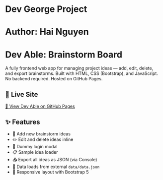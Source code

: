 # Dev George Project
# Author: Hai Nguyen

#  Dev Able: Brainstorm Board

A fully frontend web app for managing project ideas — add, edit, delete, and export brainstorms. Built with HTML, CSS (Bootstrap), and JavaScript. No backend required. Hosted on GitHub Pages.

## 🚀 Live Site

[🔗 View Dev Able on GitHub Pages](https://hnguyen1995.github.io/dev-able-project/)

## ✨ Features

- 💬 Add new brainstorm ideas
- ✏️ Edit and delete ideas inline
- 🔐 Dummy login modal
- 📋 Sample idea loader
- 📤 Export all ideas as JSON (via Console)
- 💾 Data loads from external `data/data.json`
- 🧰 Responsive layout with Bootstrap 5


